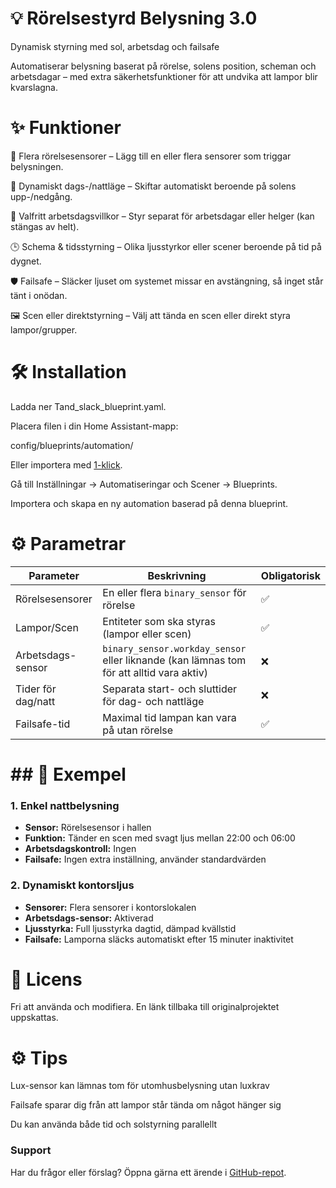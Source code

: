 # 💡 Rörelsestyrd Belysning 3.0

Dynamisk styrning med sol, arbetsdag och failsafe

Automatiserar belysning baserat på rörelse, solens position, scheman och arbetsdagar – med extra säkerhetsfunktioner för att undvika att lampor blir kvarslagna.

# ✨ Funktioner

🚶 Flera rörelsesensorer – Lägg till en eller flera sensorer som triggar belysningen.

🌅 Dynamiskt dags-/nattläge – Skiftar automatiskt beroende på solens upp-/nedgång.

📅 Valfritt arbetsdagsvillkor – Styr separat för arbetsdagar eller helger (kan stängas av helt).

🕒 Schema & tidsstyrning – Olika ljusstyrkor eller scener beroende på tid på dygnet.

🛡 Failsafe – Släcker ljuset om systemet missar en avstängning, så inget står tänt i onödan.

🖼 Scen eller direktstyrning – Välj att tända en scen eller direkt styra lampor/grupper.

# 🛠 Installation

Ladda ner Tand_slack_blueprint.yaml.

Placera filen i din Home Assistant-mapp:

config/blueprints/automation/

Eller importera med [1-klick](https://my.home-assistant.io/redirect/blueprint_import?blueprint_url=https://raw.githubusercontent.com/razzietheman/Avancerad-blueprint-for-belysning/main/Tand_slack_blueprint.yaml).

Gå till Inställningar → Automatiseringar och Scener → Blueprints.

Importera och skapa en ny automation baserad på denna blueprint.

# ⚙️ Parametrar

| Parameter           | Beskrivning                                                                 | Obligatorisk |
|--------------------|----------------------------------------------------------------------------|--------------|
| Rörelsesensorer     | En eller flera `binary_sensor` för rörelse                                  | ✅           |
| Lampor/Scen         | Entiteter som ska styras (lampor eller scen)                                | ✅           |
| Arbetsdags-sensor    | `binary_sensor.workday_sensor` eller liknande (kan lämnas tom för att alltid vara aktiv) | ❌           |
| Tider för dag/natt   | Separata start- och sluttider för dag- och nattläge                         | ❌           |
| Failsafe-tid         | Maximal tid lampan kan vara på utan rörelse                                 | ✅           |


# ## 📖 Exempel

### 1. Enkel nattbelysning
- **Sensor:** Rörelsesensor i hallen  
- **Funktion:** Tänder en scen med svagt ljus mellan 22:00 och 06:00  
- **Arbetsdagskontroll:** Ingen  
- **Failsafe:** Ingen extra inställning, använder standardvärden  

### 2. Dynamiskt kontorsljus
- **Sensorer:** Flera sensorer i kontorslokalen  
- **Arbetsdags-sensor:** Aktiverad  
- **Ljusstyrka:** Full ljusstyrka dagtid, dämpad kvällstid  
- **Failsafe:** Lamporna släcks automatiskt efter 15 minuter inaktivitet  

# 📜 Licens

Fri att använda och modifiera. En länk tillbaka till originalprojektet uppskattas.

# ⚙ Tips

Lux-sensor kan lämnas tom för utomhusbelysning utan luxkrav

Failsafe sparar dig från att lampor står tända om något hänger sig

Du kan använda både tid och solstyrning parallellt

### Support  
Har du frågor eller förslag? Öppna gärna ett ärende i [GitHub-repot](https://github.com/razzietheman/Avancerad-blueprint-for-belysning).